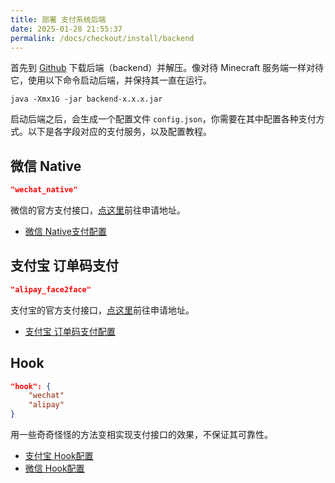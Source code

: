 ```yaml
---
title: 部署 支付系统后端
date: 2025-01-28 21:55:37
permalink: /docs/checkout/install/backend
---
```


首先到 [Github](https://github.com/MrXiaoM/SweetCheckout/releases) 下载后端（backend）并解压。像对待 Minecraft 服务端一样对待它，使用以下命令启动后端，并保持其一直在运行。
```shell
java -Xmx1G -jar backend-x.x.x.jar
```

启动后端之后，会生成一个配置文件 `config.json`，你需要在其中配置各种支付方式。以下是各字段对应的支付服务，以及配置教程。

## <Badge text="官方" vertical="middle"/> 微信 Native
```json
"wechat_native"
```
微信的官方支付接口，[点这里](https://pay.weixin.qq.com/static/product/product_intro.shtml?name=native)前往申请地址。

+ [微信 Native支付配置](/docs/checkout/install/backend/wechat/)

## <Badge text="官方" vertical="middle"/> 支付宝 订单码支付
```json
"alipay_face2face"
```
支付宝的官方支付接口，[点这里](https://open.alipay.com/api/detail?code=I1080300001000068149&index=0)前往申请地址。

+ [支付宝 订单码支付配置](/docs/checkout/install/backend/alipay)

## <Badge text="第三方" type="warning" vertical="middle"/> Hook
```json
"hook": {
    "wechat"
    "alipay"
}
```
用一些奇奇怪怪的方法变相实现支付接口的效果，不保证其可靠性。

+ [支付宝 Hook配置](/docs/checkout/install/backend/alipay-hook)
+ [微信 Hook配置](/docs/checkout/install/backend/wechat-hook)
